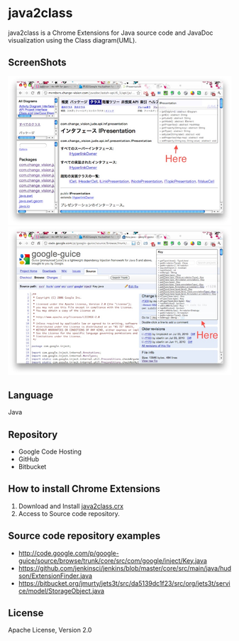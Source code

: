 # java2class
java2class is a Chrome Extensions for Java source code and JavaDoc visualization using the Class diagram(UML).

## ScreenShots
![JavaDoc](img/javadoc2class.jpg)
![Java source](img/java2class.jpg)

## Language
Java

## Repository
 * Google Code Hosting
 * GitHub
 * Bitbucket

## How to install Chrome Extensions
 1. Download and Install [java2class.crx](java2class.crx) 
 1. Access to Source code repository.

## Source code repository examples
 * <http://code.google.com/p/google-guice/source/browse/trunk/core/src/com/google/inject/Key.java>
 * <https://github.com/jenkinsci/jenkins/blob/master/core/src/main/java/hudson/ExtensionFinder.java>
 * <https://bitbucket.org/jmurty/jets3t/src/da5139dc1f23/src/org/jets3t/service/model/StorageObject.java>

## License
Apache License, Version 2.0